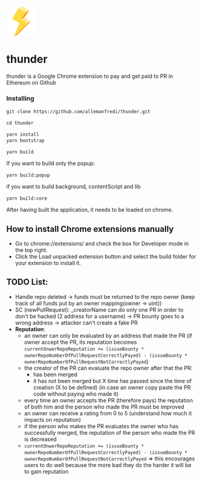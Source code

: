 <img src="./packages/popup/public/material/logo/thunder-128.png" width="80" height="80">

# thunder

thunder is a Google Chrome extension to pay and get paid to PR in Ethereum on Github


### Installing

```
git clone https://github.com/allemanfredi/thunder.git
```

```
cd thunder
```

```
yarn install
yarn bootstrap
```

```
yarn build
```

If you want to build only the popup:

```
yarn build:popup
```

if you want to build background, contentScript and lib

```
yarn build:core
```


After having built the application, it needs to be loaded on chrome.

## How to install Chrome extensions manually

* Go to chrome://extensions/ and check the box for Developer mode in the top right.
* Click the Load unpacked extension button and select the build folder for your extension to install it.

## TODO List:
* Handle repo deleted -> funds must be returned to the repo owner (keep track of all funds put by an owner mapping(owner -> uint))
* SC (newPullRequest): _creatorName can do only one PR in order to don't be hacked (2 address for a username) -> PR bounty goes to a wrong address -> attacker can't create a fake PR
* __Reputation__:
    * an owner can only be evaluated by an address that made the PR (if owner accept the PR, its reputation becomes `currentOnwerRepoReputation += (issueBounty * ownerRepoNumberOfPullRequestCorrectlyPayed) - (issueBounty * ownerRepoNumberOfPullRequestNotCorrectlyPayed`)
    * the creator of the PR can evaluate the repo owner after that the PR:
      - has been merged
      - it has not been merged but X time has passed since the time of creation (X to be defined) (in case an owner copy paste the PR code without paying who made it)
    * every time an owner accepts the PR (therefore pays) the reputation of both him and the person who made the PR must be improved
    * an owner can receive a rating from 0 to 5 (understand how much it impacts on reputation)
    * if the person who makes the PR evaluates the owner who has successfully merged, the reputation of the person who made the PR is decreased
    * `currentOnwerRepoReputation += (issueBounty * ownerRepoNumberOfPullRequestCorrectlyPayed) - (issueBounty * ownerRepoNumberOfPullRequestNotCorrectlyPayed` => this encourages users to do well because the more bad they do the harder it will be to gain reputation
